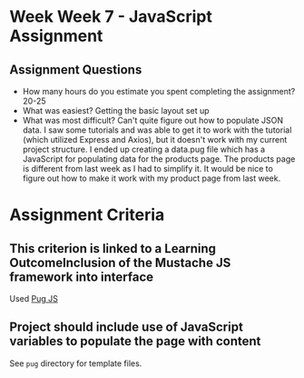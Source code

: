 # Week Week 7 - JavaScript Assignment

## Assignment Questions

- How many hours do you estimate you spent completing the assignment? 20-25
- What was easiest? Getting the basic layout set up
- What was most difficult? Can't quite figure out how to populate JSON data. I saw some tutorials and was able to get it to work with the tutorial (which utilized Express and Axios), but it doesn't work with my current project structure. I ended up creating a data.pug file which has a JavaScript for populating data for the products page. The products page is different from last week as I had to simplify it. It would be nice to figure out how to make it work with my product page from last week. 

# Assignment Criteria 

## This criterion is linked to a Learning OutcomeInclusion of the Mustache JS framework into interface

Used [Pug JS](https://pugjs.org/api/getting-started.html)

## Project should include use of JavaScript variables to populate the page with content

See `pug` directory for template files. 

